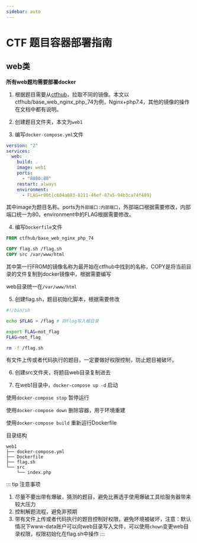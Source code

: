 ```yaml
---
sidebar: auto
---
```


# CTF 题目容器部署指南

## web类

**所有web题均需要部署docker**

1. 根据题目需要从[ctfhub](https://hub.docker.com/u/ctfhub)，拉取不同的镜像。本文以
ctfhub/base_web_nginx_php_74为例，Nginx+php7.4，其他的镜像的操作在文档中都有说明。

2. 创建题目文件夹，本文为`web1`

3. 编写`docker-compose.yml`文件

```yml
version: "2"
services:
  web:
    build: .
    image: web1
    ports:
      - "8080:80"
    restart: always
    environment:
      - FLAG=r00t{c604a883-8211-46ef-87a5-94b3ca74f489}
```

其中image为题目名称。ports为`外部端口:内部端口`，外部端口根据需要修改，内部端口统一为80。environment中的FLAG根据需要修改。

4. 编写`Dockerfile`文件

```Dockerfile
FROM ctfhub/base_web_nginx_php_74

COPY flag.sh /flag.sh
COPY src /var/www/html
```

其中第一行FROM的镜像名称为最开始在ctfhub中找到的名称，COPY是将当前目录的文件复制到docker镜像中，根据需要编写

web目录统一在`/var/www/html`

5. 创建flag.sh，题目初始化脚本，根据需要修改

```sh
#!/bin/sh

echo $FLAG > /flag # 将flag写入根目录

export FLAG=not_flag
FLAG=not_flag

rm -f /flag.sh
```

有文件上传或者代码执行的题目，一定要做好权限控制，防止题目被破坏。

6. 创建src文件夹，将题目web目录复制进去

7. 在web1目录中，`docker-compose up -d` 启动

使用`docker-compose stop` 暂停运行

使用`docker-compose down` 删除容器，用于环境重建

使用`docker-compose build` 重新运行Dockerfile

目录结构

```
web1
├── docker-compose.yml
├── Dockerfile
├── flag.sh
└── src
    └── index.php
```

::: tip 注意事项
1. 尽量不要出带有爆破，猜测的题目，避免比赛选手使用爆破工具给服务器带来较大压力
2. 控制解题流程，避免非预期
3. 带有文件上传或者代码执行的题目控制好权限，避免环境被破坏，注意：默认情况下www-data账户可以向web目录写入文件，可以使用`chown`变更web目录权限，权限初始化在flag.sh中操作
:::
